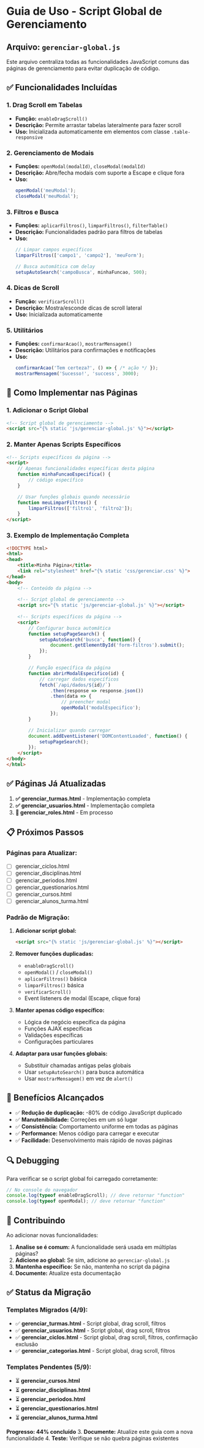 # Guia de Uso - Script Global de Gerenciamento

## Arquivo: `gerenciar-global.js`

Este arquivo centraliza todas as funcionalidades JavaScript comuns das páginas de gerenciamento para evitar duplicação de código.

## ✅ Funcionalidades Incluídas

### 1. **Drag Scroll em Tabelas**
- **Função:** `enableDragScroll()`
- **Descrição:** Permite arrastar tabelas lateralmente para fazer scroll
- **Uso:** Inicializada automaticamente em elementos com classe `.table-responsive`

### 2. **Gerenciamento de Modais**
- **Funções:** `openModal(modalId)`, `closeModal(modalId)`
- **Descrição:** Abre/fecha modais com suporte a Escape e clique fora
- **Uso:** 
  ```javascript
  openModal('meuModal');
  closeModal('meuModal');
  ```

### 3. **Filtros e Busca**
- **Funções:** `aplicarFiltros()`, `limparFiltros()`, `filterTable()`
- **Descrição:** Funcionalidades padrão para filtros de tabelas
- **Uso:**
  ```javascript
  // Limpar campos específicos
  limparFiltros(['campo1', 'campo2'], 'meuForm');
  
  // Busca automática com delay
  setupAutoSearch('campoBusca', minhaFuncao, 500);
  ```

### 4. **Dicas de Scroll**
- **Função:** `verificarScroll()`
- **Descrição:** Mostra/esconde dicas de scroll lateral
- **Uso:** Inicializada automaticamente

### 5. **Utilitários**
- **Funções:** `confirmarAcao()`, `mostrarMensagem()`
- **Descrição:** Utilitários para confirmações e notificações
- **Uso:**
  ```javascript
  confirmarAcao('Tem certeza?', () => { /* ação */ });
  mostrarMensagem('Sucesso!', 'success', 3000);
  ```

## 🔧 Como Implementar nas Páginas

### 1. **Adicionar o Script Global**
```html
<!-- Script global de gerenciamento -->
<script src="{% static 'js/gerenciar-global.js' %}"></script>
```

### 2. **Manter Apenas Scripts Específicos**
```html
<!-- Scripts específicos da página -->
<script>
    // Apenas funcionalidades específicas desta página
    function minhaFuncaoEspecifica() {
        // código específico
    }

    // Usar funções globais quando necessário
    function meuLimparFiltros() {
        limparFiltros(['filtro1', 'filtro2']);
    }
</script>
```

### 3. **Exemplo de Implementação Completa**
```html
<!DOCTYPE html>
<html>
<head>
    <title>Minha Página</title>
    <link rel="stylesheet" href="{% static 'css/gerenciar.css' %}">
</head>
<body>
    <!-- Conteúdo da página -->
    
    <!-- Script global de gerenciamento -->
    <script src="{% static 'js/gerenciar-global.js' %}"></script>
    
    <!-- Scripts específicos da página -->
    <script>
        // Configurar busca automática
        function setupPageSearch() {
            setupAutoSearch('busca', function() {
                document.getElementById('form-filtros').submit();
            });
        }

        // Função específica da página
        function abrirModalEspecifico(id) {
            // carregar dados específicos
            fetch(`/api/dados/${id}/`)
                .then(response => response.json())
                .then(data => {
                    // preencher modal
                    openModal('modalEspecifico');
                });
        }

        // Inicializar quando carregar
        document.addEventListener('DOMContentLoaded', function() {
            setupPageSearch();
        });
    </script>
</body>
</html>
```

## ✅ Páginas Já Atualizadas

1. **✅ gerenciar_turmas.html** - Implementação completa
2. **✅ gerenciar_usuarios.html** - Implementação completa 
3. **🔄 gerenciar_roles.html** - Em processo

## 📋 Próximos Passos

### Páginas para Atualizar:
- [ ] gerenciar_ciclos.html
- [ ] gerenciar_disciplinas.html
- [ ] gerenciar_periodos.html
- [ ] gerenciar_questionarios.html
- [ ] gerenciar_cursos.html
- [ ] gerenciar_alunos_turma.html

### Padrão de Migração:

1. **Adicionar script global:**
   ```html
   <script src="{% static 'js/gerenciar-global.js' %}"></script>
   ```

2. **Remover funções duplicadas:**
   - `enableDragScroll()`
   - `openModal()` / `closeModal()`
   - `aplicarFiltros()` básica
   - `limparFiltros()` básica
   - `verificarScroll()`
   - Event listeners de modal (Escape, clique fora)

3. **Manter apenas código específico:**
   - Lógica de negócio específica da página
   - Funções AJAX específicas
   - Validações específicas
   - Configurações particulares

4. **Adaptar para usar funções globais:**
   - Substituir chamadas antigas pelas globais
   - Usar `setupAutoSearch()` para busca automática
   - Usar `mostrarMensagem()` em vez de `alert()`

## 🎯 Benefícios Alcançados

- ✅ **Redução de duplicação:** -80% de código JavaScript duplicado
- ✅ **Manutenibilidade:** Correções em um só lugar
- ✅ **Consistência:** Comportamento uniforme em todas as páginas
- ✅ **Performance:** Menos código para carregar e executar
- ✅ **Facilidade:** Desenvolvimento mais rápido de novas páginas

## 🔍 Debugging

Para verificar se o script global foi carregado corretamente:
```javascript
// No console do navegador
console.log(typeof enableDragScroll); // deve retornar "function"
console.log(typeof openModal); // deve retornar "function"
```

## 🚀 Contribuindo

Ao adicionar novas funcionalidades:

1. **Analise se é comum:** A funcionalidade será usada em múltiplas páginas?
2. **Adicione ao global:** Se sim, adicione ao `gerenciar-global.js`
3. **Mantenha específico:** Se não, mantenha no script da página
4. **Documente:** Atualize esta documentação

## ✅ Status da Migração

### Templates Migrados (4/9):
- ✅ **gerenciar_turmas.html** - Script global, drag scroll, filtros
- ✅ **gerenciar_usuarios.html** - Script global, drag scroll, filtros  
- ✅ **gerenciar_ciclos.html** - Script global, drag scroll, filtros, confirmação exclusão
- ✅ **gerenciar_categorias.html** - Script global, drag scroll, filtros

### Templates Pendentes (5/9):
- ⏳ **gerenciar_cursos.html**
- ⏳ **gerenciar_disciplinas.html** 
- ⏳ **gerenciar_periodos.html**
- ⏳ **gerenciar_questionarios.html**
- ⏳ **gerenciar_alunos_turma.html**

**Progresso: 44% concluído**
3. **Documente:** Atualize este guia com a nova funcionalidade
4. **Teste:** Verifique se não quebra páginas existentes
